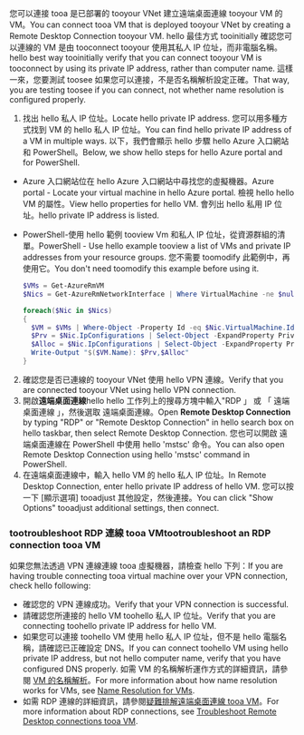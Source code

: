 <span data-ttu-id="46dc1-101">您可以連接 tooa 是已部署的 tooyour VNet 建立遠端桌面連線 tooyour VM 的 VM。</span><span class="sxs-lookup"><span data-stu-id="46dc1-101">You can connect tooa VM that is deployed tooyour VNet by creating a Remote Desktop Connection tooyour VM.</span></span> <span data-ttu-id="46dc1-102">hello 最佳方式 tooinitially 確認您可以連線的 VM 是由 tooconnect tooyour 使用其私人 IP 位址，而非電腦名稱。</span><span class="sxs-lookup"><span data-stu-id="46dc1-102">hello best way tooinitially verify that you can connect tooyour VM is tooconnect by using its private IP address, rather than computer name.</span></span> <span data-ttu-id="46dc1-103">這樣一來，您要測試 toosee 如果您可以連接，不是否名稱解析設定正確。</span><span class="sxs-lookup"><span data-stu-id="46dc1-103">That way, you are testing toosee if you can connect, not whether name resolution is configured properly.</span></span>

1. <span data-ttu-id="46dc1-104">找出 hello 私人 IP 位址。</span><span class="sxs-lookup"><span data-stu-id="46dc1-104">Locate hello private IP address.</span></span> <span data-ttu-id="46dc1-105">您可以用多種方式找到 VM 的 hello 私人 IP 位址。</span><span class="sxs-lookup"><span data-stu-id="46dc1-105">You can find hello private IP address of a VM in multiple ways.</span></span> <span data-ttu-id="46dc1-106">以下，我們會顯示 hello 步驟 hello Azure 入口網站和 PowerShell。</span><span class="sxs-lookup"><span data-stu-id="46dc1-106">Below, we show hello steps for hello Azure portal and for PowerShell.</span></span>

  - <span data-ttu-id="46dc1-107">Azure 入口網站位在 hello Azure 入口網站中尋找您的虛擬機器。</span><span class="sxs-lookup"><span data-stu-id="46dc1-107">Azure portal - Locate your virtual machine in hello Azure portal.</span></span> <span data-ttu-id="46dc1-108">檢視 hello hello VM 的屬性。</span><span class="sxs-lookup"><span data-stu-id="46dc1-108">View hello properties for hello VM.</span></span> <span data-ttu-id="46dc1-109">會列出 hello 私用 IP 位址。</span><span class="sxs-lookup"><span data-stu-id="46dc1-109">hello private IP address is listed.</span></span>

  - <span data-ttu-id="46dc1-110">PowerShell-使用 hello 範例 tooview Vm 和私人 IP 位址，從資源群組的清單。</span><span class="sxs-lookup"><span data-stu-id="46dc1-110">PowerShell - Use hello example tooview a list of VMs and private IP addresses from your resource groups.</span></span> <span data-ttu-id="46dc1-111">您不需要 toomodify 此範例中，再使用它。</span><span class="sxs-lookup"><span data-stu-id="46dc1-111">You don't need toomodify this example before using it.</span></span>

    ```powershell
    $VMs = Get-AzureRmVM
    $Nics = Get-AzureRmNetworkInterface | Where VirtualMachine -ne $null

    foreach($Nic in $Nics)
    {
      $VM = $VMs | Where-Object -Property Id -eq $Nic.VirtualMachine.Id
      $Prv = $Nic.IpConfigurations | Select-Object -ExpandProperty PrivateIpAddress
      $Alloc = $Nic.IpConfigurations | Select-Object -ExpandProperty PrivateIpAllocationMethod
      Write-Output "$($VM.Name): $Prv,$Alloc"
    }
    ```

2. <span data-ttu-id="46dc1-112">確認您是否已連線的 tooyour VNet 使用 hello VPN 連線。</span><span class="sxs-lookup"><span data-stu-id="46dc1-112">Verify that you are connected tooyour VNet using hello VPN connection.</span></span>
3. <span data-ttu-id="46dc1-113">開啟**遠端桌面連線**hello hello 工作列上的搜尋方塊中輸入"RDP 」 或 「 遠端桌面連線 」，然後選取 遠端桌面連線。</span><span class="sxs-lookup"><span data-stu-id="46dc1-113">Open **Remote Desktop Connection** by typing "RDP" or "Remote Desktop Connection" in hello search box on hello taskbar, then select Remote Desktop Connection.</span></span> <span data-ttu-id="46dc1-114">您也可以開啟 遠端桌面連線在 PowerShell 中使用 hello 'mstsc' 命令。</span><span class="sxs-lookup"><span data-stu-id="46dc1-114">You can also open Remote Desktop Connection using hello 'mstsc' command in PowerShell.</span></span> 
4. <span data-ttu-id="46dc1-115">在遠端桌面連線中，輸入 hello VM 的 hello 私人 IP 位址。</span><span class="sxs-lookup"><span data-stu-id="46dc1-115">In Remote Desktop Connection, enter hello private IP address of hello VM.</span></span> <span data-ttu-id="46dc1-116">您可以按一下 [顯示選項] tooadjust 其他設定，然後連接。</span><span class="sxs-lookup"><span data-stu-id="46dc1-116">You can click "Show Options" tooadjust additional settings, then connect.</span></span>

### <a name="tootroubleshoot-an-rdp-connection-tooa-vm"></a><span data-ttu-id="46dc1-117">tootroubleshoot RDP 連線 tooa VM</span><span class="sxs-lookup"><span data-stu-id="46dc1-117">tootroubleshoot an RDP connection tooa VM</span></span>

<span data-ttu-id="46dc1-118">如果您無法透過 VPN 連線連線 tooa 虛擬機器，請檢查 hello 下列：</span><span class="sxs-lookup"><span data-stu-id="46dc1-118">If you are having trouble connecting tooa virtual machine over your VPN connection, check hello following:</span></span>

- <span data-ttu-id="46dc1-119">確認您的 VPN 連線成功。</span><span class="sxs-lookup"><span data-stu-id="46dc1-119">Verify that your VPN connection is successful.</span></span>
- <span data-ttu-id="46dc1-120">請確認您所連接的 hello VM toohello 私人 IP 位址。</span><span class="sxs-lookup"><span data-stu-id="46dc1-120">Verify that you are connecting toohello private IP address for hello VM.</span></span>
- <span data-ttu-id="46dc1-121">如果您可以連接 toohello VM 使用 hello 私人 IP 位址，但不是 hello 電腦名稱，請確認已正確設定 DNS。</span><span class="sxs-lookup"><span data-stu-id="46dc1-121">If you can connect toohello VM using hello private IP address, but not hello computer name, verify that you have configured DNS properly.</span></span> <span data-ttu-id="46dc1-122">如需 VM 的名稱解析運作方式的詳細資訊，請參閱 [VM 的名稱解析](../articles/virtual-network/virtual-networks-name-resolution-for-vms-and-role-instances.md)。</span><span class="sxs-lookup"><span data-stu-id="46dc1-122">For more information about how name resolution works for VMs, see [Name Resolution for VMs](../articles/virtual-network/virtual-networks-name-resolution-for-vms-and-role-instances.md).</span></span>
- <span data-ttu-id="46dc1-123">如需 RDP 連線的詳細資訊，請參閱[疑難排解遠端桌面連線 tooa VM](../articles/virtual-machines/windows/troubleshoot-rdp-connection.md)。</span><span class="sxs-lookup"><span data-stu-id="46dc1-123">For more information about RDP connections, see [Troubleshoot Remote Desktop connections tooa VM](../articles/virtual-machines/windows/troubleshoot-rdp-connection.md).</span></span>
